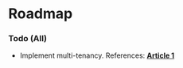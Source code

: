 # Roadmap
### Todo (All)

- Implement multi-tenancy.
References: **[Article 1](https://medium.com/sharpassembly/step-by-step-guide-to-implementing-multi-tenancy-in-webapi-using-asp-net-core-identity-f11b3bf88c56)**
